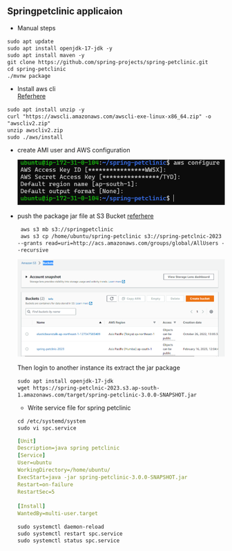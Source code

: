 Springpetclinic applicaion
--------------------------
* Manual steps
```
sudo apt update
sudo apt install openjdk-17-jdk -y
sudo apt install maven -y
git clone https://github.com/spring-projects/spring-petclinic.git
cd spring-petclinic
./mvnw package
```
* Install aws cli  
  [Referhere](https://docs.aws.amazon.com/cli/latest/userguide/getting-started-install.html)
```
sudo apt install unzip -y
curl "https://awscli.amazonaws.com/awscli-exe-linux-x86_64.zip" -o "awscliv2.zip"
unzip awscliv2.zip
sudo ./aws/install
```
* create AMI user and AWS configuration
  
  ![preview](images/spc1.png)
* push the package jar file at S3 Bucket
  [referhere](https://qiita.com/alokrawat050/items/56820afdb6968deec6a2)
  ```
   aws s3 mb s3://springpetclinic
   aws s3 cp /home/ubuntu/spring-petclinic s3://spring-petclnic-2023 --grants read=uri=http://acs.amazonaws.com/groups/global/AllUsers --recursive 

  ```
  ![preview](images/spc2.png)

  Then login to another instance its extract the jar package
  ```
  sudo apt install openjdk-17-jdk
  wget https://spring-petclnic-2023.s3.ap-south-1.amazonaws.com/target/spring-petclinic-3.0.0-SNAPSHOT.jar
  ``` 
  * Write service file for spring petclinic
  ```
  cd /etc/systemd/system
  sudo vi spc.service
  ```
  ```yaml
  [Unit]
  Description=java spring petclinic
  [Service]
  User=ubuntu
  WorkingDirectory=/home/ubuntu/
  ExecStart=java -jar spring-petclinic-3.0.0-SNAPSHOT.jar
  Restart=on-failure
  RestartSec=5
  
  [Install]
  WantedBy=multi-user.target
  ```
  ```
  sudo systemctl daemon-reload
  sudo systemctl restart spc.service
  sudo systemctl status spc.service
  ```
